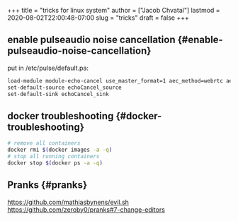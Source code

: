 +++
title = "tricks for linux system"
author = ["Jacob Chvatal"]
lastmod = 2020-08-02T22:00:48-07:00
slug = "tricks"
draft = false
+++

## enable pulseaudio noise cancellation {#enable-pulseaudio-noise-cancellation}

put in /etc/pulse/default.pa:

```sh
load-module module-echo-cancel use_master_format=1 aec_method=webrtc aec_args="analog_gain_control=0\ digital_gain_control=1" source_name=echoCancel_source sink_name=echoCancel_sink
set-default-source echoCancel_source
set-default-sink echoCancel_sink
```


## docker troubleshooting {#docker-troubleshooting}

```sh
# remove all containers
docker rmi $(docker images -a -q)
# stop all running containers
docker stop $(docker ps -a -q)
```


## Pranks {#pranks}

<https://github.com/mathiasbynens/evil.sh>
<https://github.com/zeroby0/pranks#7-change-editors>
